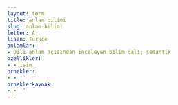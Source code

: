 ```yaml
---
layout: term
title: anlam bilimi
slug: anlam-bilimi
letter: A
lisan: Türkçe
anlamlar:
- Dili anlam açısından inceleyen bilim dalı; semantik
ozellikler:
- - isim
ornekler:
- - ''
orneklerkaynak:
- - ''
---
```

